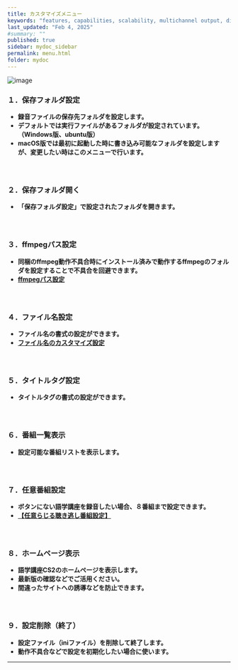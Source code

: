 ```yaml
---
title: カスタマイズメニュー
keywords: "features, capabilities, scalability, multichannel output, dita, hats, comparison, benefits"
last_updated: "Feb 4, 2025"
#summary: ""
published: true
sidebar: mydoc_sidebar
permalink: menu.html
folder: mydoc
---
```

  

![image](https://github.com/user-attachments/assets/7f7bea0c-0f09-4917-8791-2487ad7c8a64)

### １．保存フォルダ設定             
  * **録音ファイルの保存先フォルダを設定します。**
  * **デフォルトでは実行ファイルがあるフォルダが設定されています。（Windows版、ubuntu版）**
  * **macOS版では最初に起動した時に書き込み可能なフォルダを設定しますが、変更したい時はこのメニューで行います。**
##### 　　　　　

### ２．保存フォルダ開く            
  * **「保存フォルダ設定」で設定されたフォルダを開きます。**

##### 　　

### ３．ffmpegパス設定            
  * **同梱のffmpeg動作不具合時にインストール済みで動作するffmpegのフォルダを設定することで不具合を回避できます。**
  * **[ffmpegパス設定](./SETTING_ffmpeg)**

##### 　　

### ４．ファイル名設定            
  * **ファイル名の書式の設定ができます。**
  * **[ファイル名のカスタマイズ設定](./file_name)**

##### 　　　　　

### ５．タイトルタグ設定            
  * **タイトルタグの書式の設定ができます。**

##### 　　

### ６．番組一覧表示            
  * **設定可能な番組リストを表示します。**
##### 　　

### ７．任意番組設定            
  * **ボタンにない語学講座を録音したい場合、８番組まで設定できます。**
  * **[【任意らじる聴き逃し番組設定】](./SETTING_COURSES)**

##### 　　　　　

### ８．ホームページ表示            
  * **語学講座CS2のホームページを表示します。**
  * **最新版の確認などでご活用ください。**
  * **間違ったサイトへの誘導などを防止できます。**

##### 　　

### ９．設定削除（終了）            
  * **設定ファイル（iniファイル）を削除して終了します。**
  * **動作不具合などで設定を初期化したい場合に使います。**




*** 
 <link rel="shortcut icon" type="image/x-icon" href="https://avatars.githubusercontent.com/u/46049273?v=4">
 <meta name="twitter:image:src" content="https://avatars.githubusercontent.com/u/46049273?v=4">
